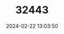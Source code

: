 ---
title: "32443"
category: "Pterospermum kingtungense"
draft: false
date: 2024-02-22 13:03:50
languages:
  Chinese: ["Jingdong Chizishu"]
---